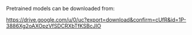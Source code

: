Pretrained models can be downloaded from: 

https://drive.google.com/u/0/uc?export=download&confirm=cUfR&id=1P-3886Xg2oAXOpzVfSDCRXbTfKSBcJIO

